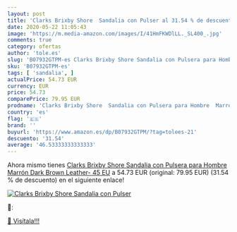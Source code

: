 ```yaml
---
layout: post
title: 'Clarks Brixby Shore  Sandalia con Pulser al 31.54 % de descuento'
date: 2020-05-22 11:05:43
image: 'https://m.media-amazon.com/images/I/41HmFKWDlLL._SL400_.jpg'
comments: true
category: ofertas
author: 'tole.es'
slug: 'B07932GTPM-es Clarks Brixby Shore Sandalia con Pulsera para Hombre...'
sku: 'B07932GTPM-es'
tags: [ 'sandalia', ]
actualPrice: 54.73 EUR
currency: EUR
price: 54.73
comparePrice: 79.95 EUR
prodname: 'Clarks Brixby Shore  Sandalia con Pulsera para Hombre  Marrón  Dark Brown Leather-   45 EU'
country: 'es'
flag: '🇪🇸'
brand: ''
buyurl: 'https://www.amazon.es/dp/B07932GTPM/?tag=tolees-21'
descuento: '31.54'
average: '46.53333333333333'
---
```


Ahora mismo tienes [Clarks Brixby Shore  Sandalia con Pulsera para Hombre  Marrón  Dark Brown Leather-   45 EU](https://www.amazon.es/dp/B07932GTPM/?tag=tolees-21) a 54.73 EUR (original: 79.95 EUR) (31.54 %  de descuento) en el siguiente enlace!

[![Clarks Brixby Shore  Sandalia con Pulser](https://m.media-amazon.com/images/I/41HmFKWDlLL._SL400_.jpg)](https://www.amazon.es/dp/B07932GTPM/?tag=tolees-21)

🔎:


[🛒 Visítala!!!](https://www.amazon.es/dp/B07932GTPM/?tag=tolees-21)
